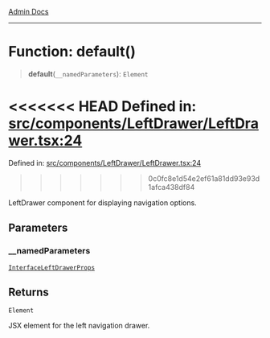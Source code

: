 [Admin Docs](/)

***

# Function: default()

> **default**(`__namedParameters`): `Element`

<<<<<<< HEAD
Defined in: [src/components/LeftDrawer/LeftDrawer.tsx:24](https://github.com/abhassen44/talawa-admin/blob/285f7384c3d26b5028a286d84f89b85120d130a2/src/components/LeftDrawer/LeftDrawer.tsx#L24)
=======
Defined in: [src/components/LeftDrawer/LeftDrawer.tsx:24](https://github.com/PalisadoesFoundation/talawa-admin/blob/main/src/components/LeftDrawer/LeftDrawer.tsx#L24)
>>>>>>> 0c0fc8e1d54e2ef61a81dd93e93d1afca438df84

LeftDrawer component for displaying navigation options.

## Parameters

### \_\_namedParameters

[`InterfaceLeftDrawerProps`](../interfaces/InterfaceLeftDrawerProps.md)

## Returns

`Element`

JSX element for the left navigation drawer.
